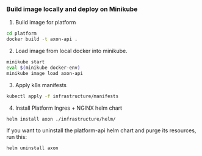 ### Build image locally and deploy on Minikube

1. Build image for platform
```sh
cd platform
docker build -t axon-api .
```

2. Load image from local docker into minikube.
```sh
minikube start
eval $(minikube docker-env)
minikube image load axon-api
```

3. Apply k8s manifests
```sh
kubectl apply -f infrastructure/manifests
```

4. Install Platform Ingres + NGINX helm chart
```sh
helm install axon ./infrastructure/helm/
```

If you want to uninstall the platform-api helm chart and purge its resources, run this:
```sh
helm uninstall axon  
```
